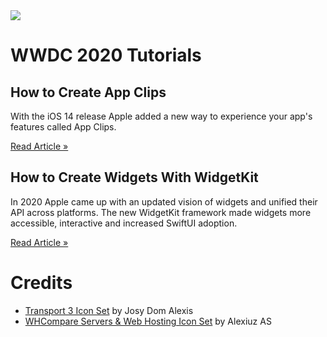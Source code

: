 <img src="https://github.com/exyte/app-clips-example/blob/master/Assets/header.png">

# WWDC 2020 Tutorials

## How to Create App Clips

With the iOS 14 release Apple added a new way to experience your app's features called App Clips.

<a href="https://exyte.com/blog/how-to-create-app-clips?utm_source=github&utm_medium=referral&utm_campaign=website_blog">Read Article »</a>

## How to Create Widgets With WidgetKit

In 2020 Apple came up with an updated vision of widgets and unified their API across platforms. The new WidgetKit framework made widgets more accessible, interactive and increased SwiftUI adoption. 

<a href="https://exyte.com/blog/how-to-create-widgets-with-widgetkit?utm_source=github&utm_medium=referral&utm_campaign=website_blog">Read Article »</a>

# Credits

- [Transport 3 Icon Set](https://www.iconfinder.com/icons/3362526/scooter_bike_push_scooter_kick_icon) by Josy Dom Alexis
- [WHCompare Servers & Web Hosting Icon Set](https://www.iconfinder.com/icons/4263521/chat_24/7_operator_support_live_icon) by Alexiuz AS
